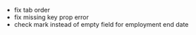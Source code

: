 - fix tab order
- fix missing key prop error
- check mark instead of empty field for employment end date
